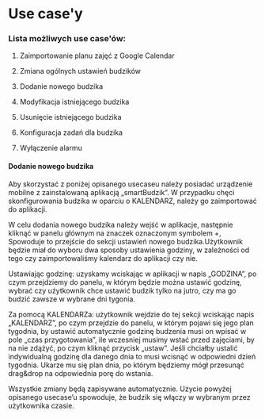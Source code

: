 # Use case'y

### Lista możliwych use case'ów:

1. Zaimportowanie planu zajęć z Google Calendar

2. Zmiana ogólnych ustawień budzików

3. Dodanie nowego budzika

4. Modyfikacja istniejącego budzika

5. Usunięcie istniejącego budzika

7. Konfiguracja zadań dla budzika

6. Wyłączenie alarmu


#### Dodanie nowego budzika


  Aby skorzystać z poniżej opisanego usecaseu należy posiadać urządzenie mobilne z zainstalowaną aplikacją „smartBudzik”. W
przypadku chęci skonfigurowania budzika w oparciu o KALENDARZ, należy go zaimportować do aplikacji.
	
  W celu dodania nowego budzika należy wejść w aplikacje, następnie kliknąć w panelu głównym na znaczek oznaczonym symbolem +,
Spowoduje to przejście do sekcji ustawień nowego budzika.Użytkownik będzie miał do wyboru dwa sposoby ustawienia godziny, w
zależności od tego czy zaimportowaliśmy kalendarz do aplikacji czy nie.

  Ustawiając godzinę: uzyskamy wciskając w aplikacji w napis „GODZINA”, po czym przejdziemy do panelu, w którym będzie można
ustawić godzinę, wybrać czy użytkownik chce ustawić budzik tylko na jutro, czy ma go budzić zawsze w wybrane dni tygonia.

  Za pomocą KALENDARZa: użytkownik wejdzie do tej sekcji wciskając napis „KALENDARZ”, po czym przejdzie do panelu, w którym pojawi
się jego plan tygodnia, by ustawić automatycznie godzinę budzenia musi on wpisać w pole „czas przygotowania”, ile wczesniej musimy
wstać przed zajęciami, by na nie zdążyć, po czym kliknąć przycisk „ustaw”. Jeśli chciałby ustalić indywidualną godzinę dla danego
dnia to musi wcisnąć w odpowiedni dzień tygodnia. Ukarze mu się plan dnia, po którym będziemy mógł przesunąć drag&drop na
odpowiednia porę do wstania.

  Wszystkie zmiany będą zapisywane automatycznie. Użycie powyżej opisanego usecase’u spowoduje, że budzik się włączy w wybranym
przez użytkownika czasie.
